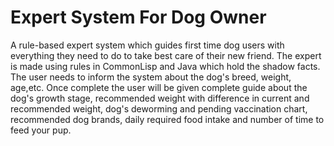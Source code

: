 # Expert System For Dog Owner

A rule-based expert system which guides first time dog users with everything they need to do to take best care of their new friend.
The expert is made using rules in CommonLisp and Java which hold the shadow facts. 
The user needs to inform the system about the dog's breed, weight, age,etc. Once complete the user will be given complete guide about the dog's growth stage, recommended weight with difference in current and recommended weight, dog's deworming and pending vaccination chart, recommended dog brands, daily required food intake and number of time to feed your pup.
